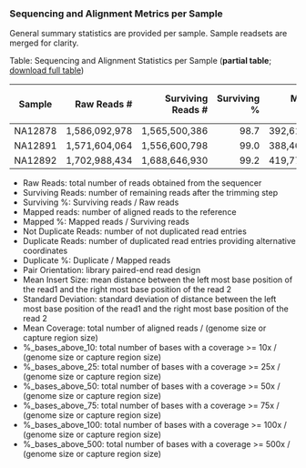 ### Sequencing and Alignment Metrics per Sample

General summary statistics are provided per sample. Sample readsets are merged for clarity.

Table: Sequencing and Alignment Statistics per Sample (**partial table**; [download full table](sequenceAlignmentTable.tsv))

Sample|Raw Reads #|Surviving Reads #|Surviving %|Mapped Reads|Mapped %|Not Duplicate Reads|Duplicate Reads|Duplicate %|Pair Orientation
-----|-----:|-----:|-----:|-----:|-----:|-----:|-----:|-----:|-----
NA12878|1,586,092,978|1,565,500,386|98.7|392,617,624|25.1|385,269,470|7,348,154|1.9|FR
NA12891|1,571,604,064|1,556,600,798|99.0|388,460,938|25.0|378,798,587|9,662,351|2.5|FR
NA12892|1,702,988,434|1,688,646,930|99.2|419,775,730|24.9|410,375,882|9,399,848|2.2|FR

* Raw Reads: total number of reads obtained from the sequencer
* Surviving Reads: number of remaining reads after the trimming step
* Surviving %: Surviving reads / Raw reads
* Mapped reads: number of aligned reads to the reference
* Mapped %: Mapped reads / Surviving reads
* Not Duplicate Reads: number of not duplicated read entries
* Duplicate Reads: number of duplicated read entries providing alternative coordinates
* Duplicate %: Duplicate / Mapped reads
* Pair Orientation: library paired-end read design
* Mean Insert Size: mean distance between the left most base position of the read1 and the right most base position of the read 2
* Standard Deviation: standard deviation of distance between the left most base position of the read1 and the right most base position of the read 2
* Mean Coverage: total number of aligned reads / (genome size or capture region size)
* %_bases_above_10: total number of bases with a coverage >= 10x / (genome size or capture region size)
* %_bases_above_25: total number of bases with a coverage >= 25x / (genome size or capture region size)
* %_bases_above_50: total number of bases with a coverage >= 50x / (genome size or capture region size)
* %_bases_above_75: total number of bases with a coverage >= 75x / (genome size or capture region size)
* %_bases_above_100: total number of bases with a coverage >= 100x / (genome size or capture region size)
* %_bases_above_500: total number of bases with a coverage >= 500x / (genome size or capture region size)

